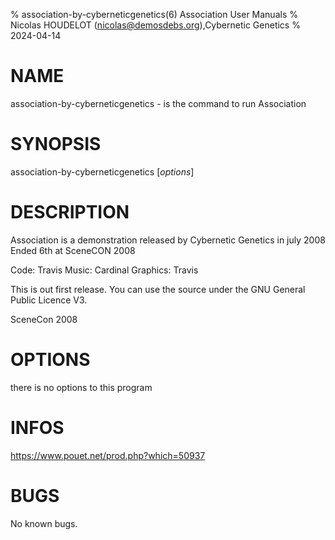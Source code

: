 % association-by-cyberneticgenetics(6) Association User Manuals
% Nicolas HOUDELOT (nicolas@demosdebs.org),Cybernetic Genetics
% 2024-04-14

# NAME
association-by-cyberneticgenetics - is the command to run Association 

# SYNOPSIS
association-by-cyberneticgenetics [*options*]

# DESCRIPTION
Association is a demonstration released by Cybernetic Genetics in july 2008
Ended 6th at SceneCON 2008

Code: Travis
Music: Cardinal
Graphics: Travis

This is out first release.
You can use the source under 
the GNU General Public Licence V3.

SceneCon 2008

# OPTIONS
there is no options to this program

# INFOS
https://www.pouet.net/prod.php?which=50937

# BUGS
No known bugs.
